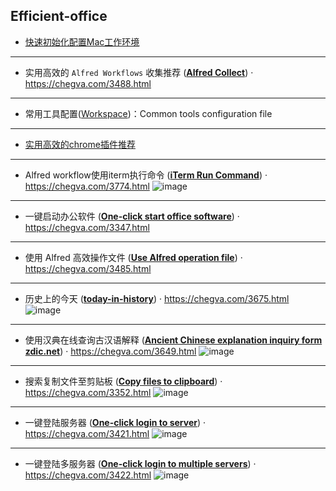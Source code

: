 ## Efficient-office

- [快速初始化配置Mac工作环境](/workspace/快速初始化配置Mac工作环境.md)
---
- 实用高效的 `Alfred Workflows` 收集推荐 ([**Alfred Collect**](/Alfred-Workflows)) · https://chegva.com/3488.html
---
- 常用工具配置([Workspace](/workspace))：Common tools configuration file
---
- [实用高效的chrome插件推荐](/workspace/实用高效的chrome插件推荐.md)
---
- Alfred workflow使用iterm执行命令 ([**iTerm Run Command**](/iterm-run-command)) · https://chegva.com/3774.html 
![image](https://github.com/anzhihe/Efficient-office/blob/master/iterm-run-command/iterm-run-command.gif)
---
- 一键启动办公软件 ([**One-click start office software**](/one-click-start-software)) · https://chegva.com/3347.html 
---
- 使用 Alfred 高效操作文件 ([**Use Alfred operation file**](/file-operation)) · https://chegva.com/3485.html
---
- 历史上的今天 ([**today-in-history**](/today-in-history)) · https://chegva.com/3675.html
![image](https://github.com/anzhihe/Efficient-office/blob/master/today-in-history/history.gif)
---
- 使用汉典在线查询古汉语解释 ([**Ancient Chinese explanation inquiry form zdic.net**](/ancient-chinese-zdic)) · https://chegva.com/3649.html
![image](https://github.com/anzhihe/Efficient-office/blob/master/ancient-chinese-zdic/zdic.gif)
---
- 搜索复制文件至剪贴板 ([**Copy files to clipboard**](/copy-files-to-clipboard)) · https://chegva.com/3352.html
![image](https://github.com/anzhihe/Efficient-office/blob/master/copy-files-to-clipboard/File-Copy-demo.gif)
---
- 一键登陆服务器 ([**One-click login to server**](/one-click-login-server)) · https://chegva.com/3421.html
![image](https://github.com/anzhihe/Efficient-office/blob/master/one-click-login-server/Alfred-Server-demo.gif)
---
- 一键登陆多服务器 ([**One-click login to multiple servers**](/login-multiple-servers)) · https://chegva.com/3422.html
![image](https://github.com/anzhihe/Efficient-office/blob/master/login-multiple-servers/Login-Multiple-Servers.gif)
